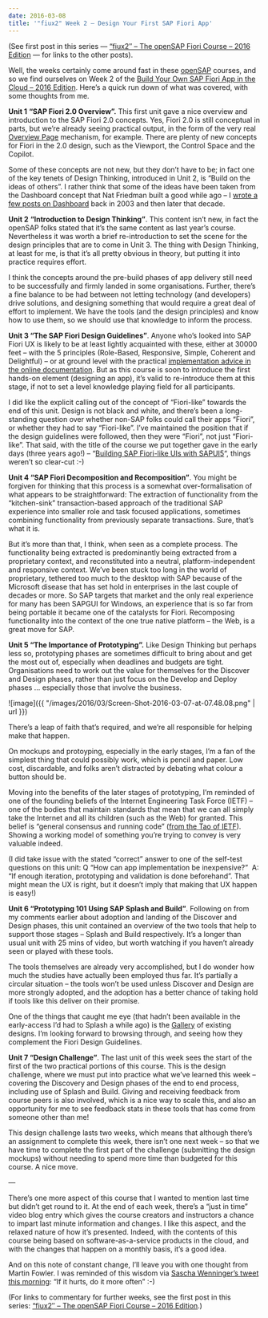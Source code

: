 ```yaml
---
date: 2016-03-08
title: '"fiux2" Week 2 – Design Your First SAP Fiori App'
---
```


(See first post in this series — [“fiux2″ – The openSAP Fiori Course – 2016 Edition](/blog/posts/2016/03/04/fiux2-the-opensap-fiori-course-2016-edition/) — for links to the other posts).

Well, the weeks certainly come around fast in these [openSAP](http://open.sap.com) courses, and so we find ourselves on Week 2 of the [Build Your Own SAP Fiori App in the Cloud – 2016 Edition](http://open.sap.com/courses/fiux2). Here’s a quick run down of what was covered, with some thoughts from me.

**Unit 1** **“SAP Fiori 2.0 Overview”.** This first unit gave a nice overview and introduction to the SAP Fiori 2.0 concepts. Yes, Fiori 2.0 is still conceptual in parts, but we’re already seeing practical output, in the form of the very real [Overview Page](https://sapui5.netweaver.ondemand.com/#docs/guide/c64ef8c6c65d4effbfd512e9c9aa5044.html) mechanism, for example. There are plenty of new concepts for Fiori in the 2.0 design, such as the Viewport, the Control Space and the Copilot.

Some of these concepts are not new, but they don’t have to be; in fact one of the key tenets of Design Thinking, introduced in Unit 2, is “Build on the ideas of others”. I rather think that some of the ideas have been taken from the Dashboard concept that Nat Friedman built a good while ago – I [wrote a few posts on Dashboard](/?s=dashboard) back in 2003 and then later that decade.

**Unit 2** **“Introduction to Design Thinking”**. This content isn’t new, in fact the openSAP folks stated that it’s the same content as last year’s course. Nevertheless it was worth a brief re-introduction to set the scene for the design principles that are to come in Unit 3. The thing with Design Thinking, at least for me, is that it’s all pretty obvious in theory, but putting it into practice requires effort.

I think the concepts around the pre-build phases of app delivery still need to be successfully and firmly landed in some organisations. Further, there’s a fine balance to be had between not letting technology (and developers) drive solutions, and designing something that would require a great deal of effort to implement. We have the tools (and the design principles) and know how to use them, so we should use that knowledge to inform the process.

**Unit 3 “The SAP Fiori Design Guidelines”**. Anyone who’s looked into SAP Fiori UX is likely to be at least lightly acquainted with these, either at 30000 feet – with the 5 principles (Role-Based, Responsive, Simple, Coherent and Delightful) – or at ground level with the practical [implementation advice in the online documentation](https://experience.sap.com/fiori-design/). But as this course is soon to introduce the first hands-on element (designing an app), it’s valid to re-introduce them at this stage, if not to set a level knowledge playing field for all participants.

I did like the explicit calling out of the concept of “Fiori-like” towards the end of this unit. Design is not black and white, and there’s been a long-standing question over whether non-SAP folks could call their apps “Fiori”, or whether they had to say “Fiori-like”. I’ve maintained the position that if the design guidelines were followed, then they were “Fiori”, not just “Fiori-like”. That said, with the title of the course we put together gave in the early days (three years ago!) – “[Building SAP Fiori-like UIs with SAPUI5](http://scn.sap.com/community/developer-center/front-end/blog/2013/10/06/building-sap-fiori-like-uis-with-sapui5)“, things weren’t so clear-cut :-)

**Unit 4 “SAP Fiori Decomposition and Recomposition”**. You might be forgiven for thinking that this process is a somewhat over-formalisation of what appears to be straightforward: The extraction of functionality from the “kitchen-sink” transaction-based approach of the traditional SAP experience into smaller role and task focused applications, sometimes combining functionality from previously separate transactions. Sure, that’s what it is.

But it’s more than that, I think, when seen as a complete process. The functionality being extracted is predominantly being extracted from a proprietary context, and reconstituted into a neutral, platform-independent and responsive context. We’ve been stuck too long in the world of proprietary, tethered too much to the desktop with SAP because of the Microsoft disease that has set hold in enterprises in the last couple of decades or more. So SAP targets that market and the only real experience for many has been SAPGUI for Windows, an experience that is so far from being portable it became one of the catalysts for Fiori. Recomposing functionality into the context of the one true native platform – the Web, is a great move for SAP.

**Unit 5 “The Importance of Prototyping”.** Like Design Thinking but perhaps less so, prototyping phases are sometimes difficult to bring about and get the most out of, especially when deadlines and budgets are tight. Organisations need to work out the value for themselves for the Discover and Design phases, rather than just focus on the Develop and Deploy phases … especially those that involve the business.

![image]({{ "/images/2016/03/Screen-Shot-2016-03-07-at-07.48.08.png" | url }})

There’s a leap of faith that’s required, and we’re all responsible for helping make that happen.

On mockups and protoyping, especially in the early stages, I’m a fan of the simplest thing that could possibly work, which is pencil and paper. Low cost, discardable, and folks aren’t distracted by debating what colour a button should be.

Moving into the benefits of the later stages of prototyping, I’m reminded of one of the founding beliefs of the Internet Engineering Task Force (IETF) – one of the bodies that maintain standards that mean that we can all simply take the Internet and all its children (such as the Web) for granted. This belief is “general consensus and running code” ([from the Tao of IETF](https://www.ietf.org/tao.html#rfc.section.2)). Showing a working model of something you’re trying to convey is very valuable indeed.

(I did take issue with the stated “correct” answer to one of the self-test questions on this unit: Q “How can app implementation be inexpensive?”  A: “If enough iteration, prototyping and validation is done beforehand”. That might mean the UX is right, but it doesn’t imply that making that UX happen is easy!)

**Unit 6 “Prototyping 101 Using SAP Splash and Build”**. Following on from my comments earlier about adoption and landing of the Discover and Design phases, this unit contained an overview of the two tools that help to support those stages – Splash and Build respectively. It’s a longer than usual unit with 25 mins of video, but worth watching if you haven’t already seen or played with these tools.

The tools themselves are already very accomplished, but I do wonder how much the studies have actually been employed thus far. It’s partially a circular situation – the tools won’t be used unless Discover and Design are more strongly adopted, and the adoption has a better chance of taking hold if tools like this deliver on their promise.

One of the things that caught me eye (that hadn’t been available in the early-access I’d had to Splash a while ago) is the [Gallery](https://www.experiencesplash.com/splashapp/gallery) of existing designs. I’m looking forward to browsing through, and seeing how they complement the Fiori Design Guidelines.

**Unit 7 “Design Challenge”**. The last unit of this week sees the start of the first of the two practical portions of this course. This is the design challenge, where we must put into practice what we’ve learned this week – covering the Discovery and Design phases of the end to end process, including use of Splash and Build. Giving and receiving feedback from course peers is also involved, which is a nice way to scale this, and also an opportunity for me to see feedback stats in these tools that has come from someone other than me!

This design challenge lasts two weeks, which means that although there’s an assignment to complete this week, there isn’t one next week – so that we have time to complete the first part of the challenge (submitting the design mockups) without needing to spend more time than budgeted for this course. A nice move.

—

There’s one more aspect of this course that I wanted to mention last time but didn’t get round to it. At the end of each week, there’s a “just in time” video blog entry which gives the course creators and instructors a chance to impart last minute information and changes. I like this aspect, and the relaxed nature of how it’s presented. Indeed, with the contents of this course being based on software-as-a-service products in the cloud, and with the changes that happen on a monthly basis, it’s a good idea.

And on this note of constant change, I’ll leave you with one thought from Martin Fowler. I was reminded of this wisdom via [Sascha Wenninger’s tweet this morning](https://twitter.com/sufw/status/707105718403371008): “If it hurts, do it more often” :-)

(For links to commentary for further weeks, see the first post in this series: [“fiux2″ – The openSAP Fiori Course – 2016 Edition](/blog/posts/2016/03/04/fiux2-the-opensap-fiori-course-2016-edition/).)
